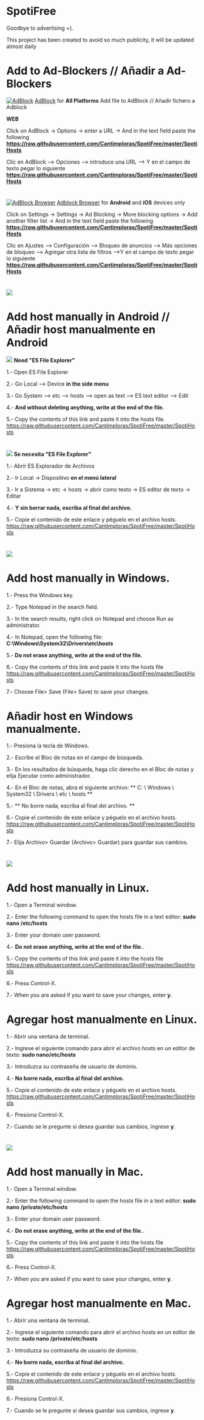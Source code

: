 # SpotiFree
 Goodbye to advertising =).
 
This project has been created to avoid so much publicity, it will be updated almost daily




# Add to Ad-Blockers  // Añadir a Ad-Blockers

<a target="_blank" rel="noopener noreferrer" href="https://camo.githubusercontent.com/896a88d7ee93fd195e98d8421c252b63c3c70e18/68747470733a2f2f692e696d6775722e636f6d2f334b62796966462e706e67"><img src="https://camo.githubusercontent.com/896a88d7ee93fd195e98d8421c252b63c3c70e18/68747470733a2f2f692e696d6775722e636f6d2f334b62796966462e706e67" alt="AdBlock" data-canonical-src="https://i.imgur.com/3KbyifF.png" style="max-width:100%;"></a>
<a href="https://getadblock.com" rel="nofollow">AdBlock</a>
for <strong>All Platforms</strong>   Add file to AdBlock // Añadir fichero a Adblock

**WEB**

Click on AdBlock -> Options -> enter a URL -> And in the text field paste the following **https://raw.githubusercontent.com/Cantimploras/SpotiFree/master/SpotiHosts**

Clic en AdBlock --> Opciones --> introduce una URL --> Y en el campo de texto pegar lo siguiente **https://raw.githubusercontent.com/Cantimploras/SpotiFree/master/SpotiHosts**

#

<a target="_blank" rel="noopener noreferrer" href="https://camo.githubusercontent.com/43fa5b2b7c02b18b10d6365ef588c220bc931064/68747470733a2f2f692e696d6775722e636f6d2f36706b6d6a41302e706e67"><img src="https://camo.githubusercontent.com/43fa5b2b7c02b18b10d6365ef588c220bc931064/68747470733a2f2f692e696d6775722e636f6d2f36706b6d6a41302e706e67" alt="AdBlock Browser" data-canonical-src="https://i.imgur.com/6pkmjA0.png" style="max-width:100%;"></a>
<a href="https://adblockbrowser.org/" rel="nofollow">Adblock Browser</a> for <strong>Android</strong> and <strong>iOS</strong> devices only

Click on Settings -> Settings -> Ad Blocking -> More blocking options -> Add another filter list -> And in the text field paste the following **https://raw.githubusercontent.com/Cantimploras/SpotiFree/master/SpotiHosts**

Clic en Ajustes --> Configuración --> Bloqueo de anuncios --> Más opciones de bloqueo --> Agregar otra lista de filtros -->Y en el campo de texto pegar lo siguiente **https://raw.githubusercontent.com/Cantimploras/SpotiFree/master/SpotiHosts**

#

<a><img src="https://png.icons8.com/ios/50/000000/android-os.png"></a>
# Add host manually in Android // Añadir host manualmente en Android
<a><img src="https://png.icons8.com/windows/50/000000/es-file-explorer.png"></a>
**Need "ES File Explorer"**

1.- Open ES File Explorer

2.- Go Local --> Device **in the side menu**

3.- Go System --> etc --> hosts --> open as text --> ES text editor --> Edit

4.- **And without deleting anything, write at the end of the file.**

5.- Copy the contents of this link and paste it into the hosts file.
https://raw.githubusercontent.com/Cantimploras/SpotiFree/master/SpotiHosts

  
#
      



<a><img src="https://png.icons8.com/windows/50/000000/es-file-explorer.png"></a>
**Se necesita "ES File Explorer"**

1.- Abrir ES Explorador de Archivos 

2.- Ir Local -> Dispositivo **en el menú lateral**

3.- Ir a Sistema -> etc -> hosts -> abrir como texto -> ES editor de texto  -> Editar

4.- **Y sin borrar nada, escriba al final del archivo.**

5.- Copie el contenido de este enlace y péguelo en el archivo hosts.
https://raw.githubusercontent.com/Cantimploras/SpotiFree/master/SpotiHosts

#


<a><img src="https://png.icons8.com/windows/50/000000/windows-logo.png"></a>
# Add host manually in Windows.

1.- Press the Windows key.

2.- Type Notepad in the search field.

3.- In the search results, right click on Notepad and choose Run as administrator.

4.- In Notepad, open the following file:
**C:\Windows\System32\Drivers\etc\hosts**

5.- **Do not erase anything, write at the end of the file.**

6.- Copy the contents of this link and paste it into the hosts file
https://raw.githubusercontent.com/Cantimploras/SpotiFree/master/SpotiHosts

7.- Choose File> Save (File> Save) to save your changes.



# Añadir host en Windows manualmente.
1.- Presiona la tecla de Windows.

2.- Escribe el Bloc de notas en el campo de búsqueda.

3.- En los resultados de búsqueda, haga clic derecho en el Bloc de notas y elija Ejecutar como administrador.

4.- En el Bloc de notas, abra el siguiente archivo:
** C: \ Windows \ System32 \ Drivers \ etc \ hosts **

5.- ** No borre nada, escriba al final del archivo. **

6.- Copie el contenido de este enlace y péguelo en el archivo hosts.
https://raw.githubusercontent.com/Cantimploras/SpotiFree/master/SpotiHosts

7.- Elija Archivo> Guardar (Archivo> Guardar) para guardar sus cambios.
# 


<a><img src="https://png.icons8.com/windows/50/000000/linux.png"></a>
# Add host manually in Linux.
1.- Open a Terminal window.

2.- Enter the following command to open the hosts file in a text editor:
**sudo nano /etc/hosts**

3.- Enter your domain user password.

4.- **Do not erase anything, write at the end of the file.**.

5.- Copy the contents of this link and paste it into the hosts file
https://raw.githubusercontent.com/Cantimploras/SpotiFree/master/SpotiHosts

6.- Press Control-X.

7.- When you are asked if you want to save your changes, enter **y**.

# 

# Agregar host manualmente en Linux.
1.- Abrir una ventana de terminal.

2.- Ingrese el siguiente comando para abrir el archivo hosts en un editor de texto:
**sudo nano/etc/hosts**

3.- Introduzca su contraseña de usuario de dominio.

4.- **No borre nada, escriba al final del archivo.**

5.- Copie el contenido de este enlace y péguelo en el archivo hosts.
https://raw.githubusercontent.com/Cantimploras/SpotiFree/master/SpotiHosts

6.- Presiona Control-X.

7.- Cuando se le pregunte si desea guardar sus cambios, ingrese **y**.





# 
<a><img src="https://png.icons8.com/ios/50/000000/mac-os.png"></a>
# Add host manually in Mac.
1.- Open a Terminal window.

2.- Enter the following command to open the hosts file in a text editor:
**sudo nano /private/etc/hosts**

3.- Enter your domain user password.

4.- **Do not erase anything, write at the end of the file.**.

5.- Copy the contents of this link and paste it into the hosts file
https://raw.githubusercontent.com/Cantimploras/SpotiFree/master/SpotiHosts

6.- Press Control-X.

7.- When you are asked if you want to save your changes, enter **y**.

# 

# Agregar host manualmente en Mac.
1.- Abrir una ventana de terminal.

2.- Ingrese el siguiente comando para abrir el archivo hosts en un editor de texto:
**sudo nano /private/etc/hosts**

3.- Introduzca su contraseña de usuario de dominio.

4.- **No borre nada, escriba al final del archivo.**

5.- Copie el contenido de este enlace y péguelo en el archivo hosts.
https://raw.githubusercontent.com/Cantimploras/SpotiFree/master/SpotiHosts

6.- Presiona Control-X.

7.- Cuando se le pregunte si desea guardar sus cambios, ingrese **y**.
